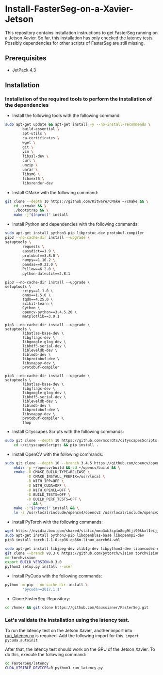 # Install-FasterSeg-on-a-Xavier-Jetson
This repository contains installation instructions to get FasterSeg running on a Jetson Xavier. 
So far, this installation has only checked the latency tests. Possibly dependencies for other scripts of FasterSeg are still missing. 

## Prerequisites
- JetPack 4.3

## Installation

### Installation of the required tools to perform the installation of the dependencies
* Install the following tools with the following command: 
```bash
sudo apt-get update && apt-get install -y --no-install-recommends \
        build-essential \
        apt-utils \
        ca-certificates \
        wget \
        git \
        vim \
        libssl-dev \
        curl \
        unzip \
        unrar \
        libsm6 \
        libxext6 \
        libxrender-dev
```

* Install CMake with the following command: 
```bash
git clone --depth 10 https://github.com/Kitware/CMake ~/cmake && \
    cd ~/cmake && \
    ./bootstrap && \
    make -j"$(nproc)" install
```

* Install Python and dependencies with the following commands: 
```bash
sudo apt-get install python3-pip libprotoc-dev protobuf-compiler
pip3 --no-cache-dir install --upgrade \
setuptools \
        requests \
        easydict==1.9 \
        protobuf==3.8.0 \
        numpy==1.16.2 \
        pandas==0.22.0 \
        Pillow==6.2.0 \
        python-dateutil==2.8.1
```
```
pip3 --no-cache-dir install --upgrade \
setuptools \
        scipy==1.1.0 \
        onnx==1.5.0 \
        tqdm==4.25.0 \
        scikit-learn \
        Cython \
        opencv-python==3.4.5.20 \
        matplotlib==3.0.1
```
```
pip3 --no-cache-dir install --upgrade \
setuptools \
        libatlas-base-dev \
        libgflags-dev \
        libgoogle-glog-dev \
        libhdf5-serial-dev \
        libleveldb-dev \
        liblmdb-dev \
        libprotobuf-dev \
        libsnappy-dev \
        protobuf-compiler
```
```
pip3 --no-cache-dir install --upgrade \
setuptools \
        libatlas-base-dev \
        libgflags-dev \
        libgoogle-glog-dev \
        libhdf5-serial-dev \
        libleveldb-dev \
        liblmdb-dev \
        libprotobuf-dev \
        libsnappy-dev \
        protobuf-compiler \
        thop
```


* Install Cityscapes Scripts with the following commands: 
```bash
sudo git clone --depth 10 https://github.com/mcordts/cityscapesScripts ~/cityscapesScripts && \
    cd ~/cityscapesScripts && pip install .
```


* Install OpenCV with the following commands: 
```bash
sudo git clone --depth 10 --branch 3.4.5 https://github.com/opencv/opencv ~/opencv && \
    mkdir -p ~/opencv/build && cd ~/opencv/build && \
    cmake -D CMAKE_BUILD_TYPE=RELEASE \
          -D CMAKE_INSTALL_PREFIX=/usr/local \
          -D WITH_IPP=OFF \
          -D WITH_CUDA=OFF \
          -D WITH_OPENCL=OFF \
          -D BUILD_TESTS=OFF \
          -D BUILD_PERF_TESTS=OFF \
          .. && \
    make -j"$(nproc)" install && \
    ln -s /usr/local/include/opencv4/opencv2 /usr/local/include/opencv2
```


* Install PyTorch with the following commands: 
```bash
wget https://nvidia.box.com/shared/static/mmu3xb3sp4o8qg9tji90kkxl1eijjfc6.whl -O torch-1.1.0-cp36-cp36m-linux_aarch64.whl
sudo apt-get install python3-pip libopenblas-base libopenmpi-dev 
pip3 install torch-1.1.0-cp36-cp36m-linux_aarch64.whl
```
```bash
sudo apt-get install libjpeg-dev zlib1g-dev libpython3-dev libavcodec-dev libavformat-dev libswscale-dev
git clone --branch v0.3.0 https://github.com/pytorch/vision torchvision
cd torchvision
export BUILD_VERSION=0.3.0   
python3 setup.py install --user
```


* Install PyCuda with the following commands: 
```bash
python -m pip --no-cache-dir install \
        'pycuda>=2017.1.1'
```


* Clone FasterSeg-Repository: 
```bash
cd /home/ && git clone https://github.com/Gaussianer/FasterSeg.git
```
### Let's validate the installation using the latency test.
To run the latency test on the Jetson Xavier, another import into [run_latency.py](https://github.com/Gaussianer/Install-FasterSeg-on-a-Xavier-Jetson/blob/89160e1166f34468c1753d2e1de529ecadb4afba/run_latency.py#L7) is required. Add the following import for this: `import pycuda.autoinit` 

After that, the latency test should work on the GPU of the Jetson Xavier. To do this, execute the following command: 
```bash
cd FasterSeg/latency
CUDA_VISIBLE_DEVICES=0 python3 run_latency.py
```

